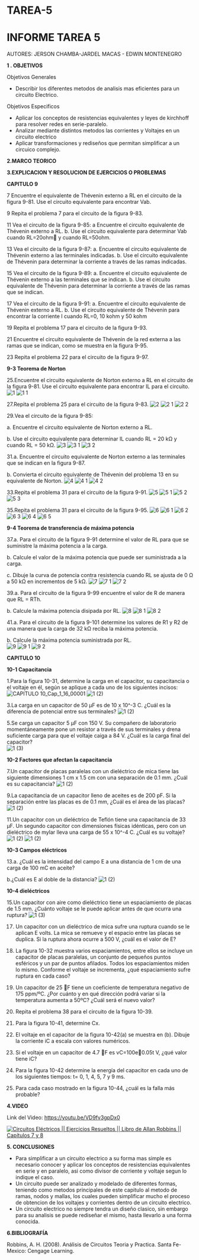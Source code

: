 # TAREA-5
# INFORME TAREA 5 


AUTORES: JERSON CHAMBA-JARDEL MACAS - EDWIN MONTENEGRO 

**1 . OBJETIVOS**

Objetivos Generales
*  Describir los diferentes metodos de analisis mas eficientes para un circuito Electrico.


Objetivos Especificos

* Aplicar los conceptos de resistencias equivalentes y leyes de kirchhoff para resolver redes en serie-paralelo.
* Analizar mediante distintos metodos las corrientes y Voltajes en un circuito electrico
* Aplicar transformaciones y rediseños que permitan simplificar a un circuico complejo.


**2.MARCO TEORICO**



**3.EXPLICACION Y RESOLUCION DE EJERCICIOS O PROBLEMAS**


**CAPITULO 9**

7 Encuentre el equivalente de Thévenin externo a RL en el circuito de la figura 9-81. Use el circuito equivalente para encontrar Vab.

9 Repita el problema 7 para el circuito de la figura 9-83.

11 Vea el circuito de la figura 9-85:
a Encuentre el circuito equivalente de Thévenin externo a RL.
b. Use el circuito equivalente para determinar Vab cuando RL=20ohm y cuando RL=50ohm.

13 Vea el circuito de la figura 9-87:
a. Encuentre el circuito equivalente de Thévenin externo a las terminales indicadas.
b. Use el circuito equivalente de Thévenin para determinar la corriente a través de las ramas indicadas.

15 Vea el circuito de la figura 9-89:
a. Encuentre el circuito equivalente de Thévenin externo a las terminales que se indican.
b. Use el circuito equivalente de Thévenin para determinar la corriente a través de las ramas que se indican.

17 Vea el circuito de la figura 9-91:
a. Encuentre el circuito equivalente de Thévenin externo a RL.
b. Use el circuito equivalente de Thévenin para encontrar la corriente I
cuando RL=0, 10 kohm y 50 kohm

19 Repita el problema 17 para el circuito de la figura 9-93.

21 Encuentre el circuito equivalente de Thévenin de la red externa a las ramas que se indican, como se muestra en la figura 9-95.

23 Repita el problema 22 para el circuito de la figura 9-97.

**9-3 Teorema de Norton**

25.Encuentre el circuito equivalente de Norton externo a RL en el circuito de la figura 9-81. Use el circuito equivalente para encontrar IL para el circuito.
![1](https://user-images.githubusercontent.com/84453441/126052689-a30578d2-1d73-4bac-bc7a-d1c4a8c0e4a4.png)
![1 1](https://user-images.githubusercontent.com/84453441/126052693-efa031fc-b35c-4445-8a30-a788a4a30c0d.png)

27.Repita el problema 25 para el circuito de la figura 9-83.
![2](https://user-images.githubusercontent.com/84453441/126052705-cef3c292-8a21-4de5-a021-c595cdd61a62.png)
![2 1](https://user-images.githubusercontent.com/84453441/126052709-4c5b9a23-95f6-4771-b7b1-ae31c38e4b7a.png)
![2 2](https://user-images.githubusercontent.com/84453441/126052712-bdcb1af3-f1fa-4c3e-9c9d-9c1b5dd5da25.png)

29.Vea el circuito de la figura 9-85: 

a. Encuentre el circuito equivalente de Norton externo a RL. 

b. Use el circuito equivalente para determinar IL cuando RL = 20 kΩ y cuando RL = 50 kΩ.
![3](https://user-images.githubusercontent.com/84453441/126052725-45f12464-00a4-4ef0-a8a9-475985235ad0.png)
![3 1](https://user-images.githubusercontent.com/84453441/126052729-0010d051-bbcc-403c-95e7-f369aa077372.png)
![3 2](https://user-images.githubusercontent.com/84453441/126052732-c673de9d-de0b-4d09-ade3-d9dc82322570.png)

31.a. Encuentre el circuito equivalente de Norton externo a las terminales que se indican en la figura 9-87. 

b. Convierta el circuito equivalente de Thévenin del problema 13 en su equivalente de Norton.
![4](https://user-images.githubusercontent.com/84453441/126052754-339866cc-98f7-45bc-a711-d42c831ed646.png)
![4 1](https://user-images.githubusercontent.com/84453441/126052757-98131e80-de0c-4b65-b219-db4965b51e14.png)
![4 2](https://user-images.githubusercontent.com/84453441/126052762-cba11dc3-1a1c-4681-a61d-fbe454839ea2.png)

33.Repita el problema 31 para el circuito de la figura 9-91.
![5](https://user-images.githubusercontent.com/84453441/126052774-3e9c2d88-2622-4acc-b1b9-26d526ee5670.png)
![5 1](https://user-images.githubusercontent.com/84453441/126052779-602bbc65-2515-43c2-b57b-1f7bfe2ee620.png)
![5 2](https://user-images.githubusercontent.com/84453441/126052782-9e011bb3-7682-4d3c-a247-02b5f674fe8b.png)
![5 3](https://user-images.githubusercontent.com/84453441/126052787-529d67f3-8ba3-4ca0-b9d4-f0ae41e3b07c.png)

35.Repita el problema 31 para el circuito de la figura 9-95.
![6](https://user-images.githubusercontent.com/84453441/126052801-aefb4362-1dfe-4639-aa75-05cb6dec8177.png)
![6 1](https://user-images.githubusercontent.com/84453441/126052804-8f530831-732f-4ec4-8586-ecc013bb9af3.png)
![6 2](https://user-images.githubusercontent.com/84453441/126052806-78e78694-b1c2-4e0f-a076-dd059cd38108.png)
![6 3](https://user-images.githubusercontent.com/84453441/126052809-29f335bc-26d8-49df-91d1-4dd25529ee91.png)
![6 4](https://user-images.githubusercontent.com/84453441/126052816-e8e6b8f6-eeb6-4441-bbb2-3f0d7084d61b.png)
![6 5](https://user-images.githubusercontent.com/84453441/126052818-cb6eb871-dccb-43e3-9075-e75a6588f15e.png)

**9-4 Teorema de transferencia de máxima potencia** 

37.a. Para el circuito de la figura 9-91 determine el valor de RL para que se suministre la máxima potencia a la carga. 

b. Calcule el valor de la máxima potencia que puede ser suministrada a la carga.

c. Dibuje la curva de potencia contra resistencia cuando RL se ajusta de 0 Ω a 50 kΩ en incrementos de 5 kΩ.
![7](https://user-images.githubusercontent.com/84453441/126052843-51bc08af-e4f0-4536-9489-43753802da01.png)
![7 1](https://user-images.githubusercontent.com/84453441/126052848-ae09e282-5800-4d60-95ee-ad0f78045526.png)
![7 2](https://user-images.githubusercontent.com/84453441/126052852-9e9ac29c-298f-4487-9273-40a834af28cf.png)

39.a. Para el circuito de la figura 9-99 encuentre el valor de R de manera que RL = RTh.

b. Calcule la máxima potencia disipada por RL. 
![8](https://user-images.githubusercontent.com/84453441/126052855-991c37b4-4e2b-454c-b8ab-55cd87e3fca5.png)
![8 1](https://user-images.githubusercontent.com/84453441/126052857-cb01f670-8e4e-4861-8eca-5bba87d2b500.png)
![8 2](https://user-images.githubusercontent.com/84453441/126052863-6b1e40aa-afd6-4b54-967a-41736e9dc286.png)

41.a. Para el circuito de la figura 9-101 determine los valores de R1 y R2 de una manera que la carga de 32 kΩ reciba la máxima potencia. 

b. Calcule la máxima potencia suministrada por RL.   
![9](https://user-images.githubusercontent.com/84453441/126052873-bd46dfc9-b2ac-42c0-8508-c578282d56ae.png)
![9 1](https://user-images.githubusercontent.com/84453441/126052874-ca6ea084-062d-4dd4-ac00-b52962726ea2.png)
![9 2](https://user-images.githubusercontent.com/84453441/126052877-66edec03-17a9-4946-9931-88d8b07cac68.png)













**CAPITULO 10**

**10-1 Capacitancia**

1.Para la figura 10-31, determine la carga en el capacitor, su capacitancia o el voltaje en él, según se aplique a cada uno de los siguientes incisos:
![CAPITULO 10_Cap_1_16_00001](https://user-images.githubusercontent.com/84453441/126052122-dea4db72-8465-4163-810d-0ac7f3315702.png)
![1 (2)](https://user-images.githubusercontent.com/84453441/126052181-ccd71937-2094-4bb3-8bb6-1486490b1df1.png)

3.La carga en un capacitor de 50 µF es de 10 x 10^-3 C. ¿Cuál es la diferencia de potencial entre sus terminales?
![1 (2)](https://user-images.githubusercontent.com/84453441/126052195-2a793c8a-14f1-4af9-a67d-4ba685995894.png)

5.Se carga un capacitor 5 µF con 150 V. Su compañero de laboratorio momentáneamente pone un resistor a través de sus terminales y drena suficiente carga para que el voltaje caiga a 84 V. ¿Cuál es la carga final del capacitor?  
![1 (3)](https://user-images.githubusercontent.com/84453441/126052207-9c1fb998-0eac-4b6f-a2b0-540bc3883fbc.png)

**10-2 Factores que afectan la capacitancia**

7.Un capacitor de placas paralelas con un dieléctrico de mica tiene las siguiente dimensiones 1 cm x 1.5 cm con una separación de 0.1 mm. ¿Cuál es su capacitancia?
![1 (2)](https://user-images.githubusercontent.com/84453441/126052258-518c8575-ca9e-4ae1-bae2-02c8061a0876.png)

9.La capacitancia de un capacitor lleno de aceites es de 200 pF. Si la separación entre las placas es de 0.1 mm, ¿Cuál es el área de las placas?
![1 (2)](https://user-images.githubusercontent.com/84453441/126052265-79358436-674b-4cc6-a877-03fbc61f3a5f.png)

11.Un capacitor con un dieléctrico de Teflón tiene una capacitancia de 33 µF. Un segundo capacitor con dimensiones físicas idénticas, pero con un dieléctrico de mylar lleva una carga de 55 x 10^-4 C. ¿Cuál es su voltaje?  
![1 (2)](https://user-images.githubusercontent.com/84453441/126052279-7b3986ad-7d83-42c5-9418-9c429108a730.png)
![1 (2)](https://user-images.githubusercontent.com/84453441/126052322-ef5dcc01-3a4a-44fa-9a4c-9e123910fea5.png)

**10-3 Campos eléctricos** 

13.a. ¿Cuál es la intensidad del campo E a una distancia de 1 cm de una carga de 100 mC en aceite?

b.¿Cuál es E al doble de la distancia?
![1 (2)](https://user-images.githubusercontent.com/84453441/126052343-1a3f839c-ef33-40f4-901d-0a2f0f86e968.png)

**10-4 dieléctricos**

15.Un capacitor con aire como dieléctrico tiene un espaciamiento de placas de 1.5 mm. ¿Cuánto voltaje se le puede aplicar antes de que ocurra una ruptura? 
![1 (3)](https://user-images.githubusercontent.com/84453441/126052346-9749ae3c-ffb4-464c-addb-115af4581351.png)

17. Un capacitor con un dieléctrico de mica sufre una ruptura cuando se le aplican E volts. La mica se remueve y el espacio entre las placas se duplica. Si la
ruptura ahora ocurre a 500 V, ¿cuál es el valor de E?

19. La figura 10-32 muestra varios espaciamientos, entre ellos se incluye un capacitor de placas paralelas, un conjunto de pequeños puntos esféricos y un par de puntos afilados. Todos los espaciamientos miden lo mismo. Conforme el
voltaje se incrementa, ¿qué espaciamiento sufre ruptura en cada caso?

21. Un capacitor de 25 F tiene un coeficiente de temperatura negativo de 175 ppm/ºC. ¿Por cuánto y en qué dirección podrá variar si la temperatura aumenta a 50ºC? ¿Cuál será el nuevo valor?

39. Repita el problema 38 para el circuito de la figura 10-39.

41. Para la figura 10-41, determine Cx.

43. El voltaje en el capacitor de la figura 10-42(a) se muestra en (b). Dibuje la corriente iC a escala con valores numéricos.

45. Si el voltaje en un capacitor de 4.7 F es vC=100e0.05t V, ¿qué valor tiene iC?

47. Para la figura 10-42 determine la energía del capacitor en cada uno de los siguientes tiempos: t= 0, 1, 4, 5, 7 y 9 ms.

49. Para cada caso mostrado en la figura 10-44, ¿cuál es la falla más probable?

**4.VIDEO**

Link del Video: https://youtu.be/VD9fv3gpDx0

[![Circuitos Eléctricos || Ejercicios Resueltos || Libro de Allan Robbins || Capítulos 7 y 8](https://img.youtube.com/vi/VD9fv3gpDx0/0.jpg)](https://www.youtube.com/watch?v=VD9fv3gpDx0)

**5. CONCLUSIONES**

* Para simplificar a un circuito electrico a su forma mas simple es necesario conocer y aplicar los conceptos de resistencias equivalentes en serie y en paralelo, asi como divisor de corriente y voltaje segun lo indique el caso.
* Un circuito puede ser analizado y modelado de diferentes formas, teniendo como metodos principales de este capitulo al metodo de ramas, nodos y mallas, los cuales pueden simplificar mucho el proceso de obtencion de los voltajes y corrientes dentro de un circuito electrico.
* Un circuito electrico no siempre tendra un diseño clasico, sin embargo para su analisis se puede rediseñar el mismo, hasta llevarlo a una forma conocida.

**6.BIBLIOGRAFÍA**

Robbins, A. H. (2008). Análisis de Circuitos Teoria y Practica. Santa Fe-Mexico: Cengage Learning.
